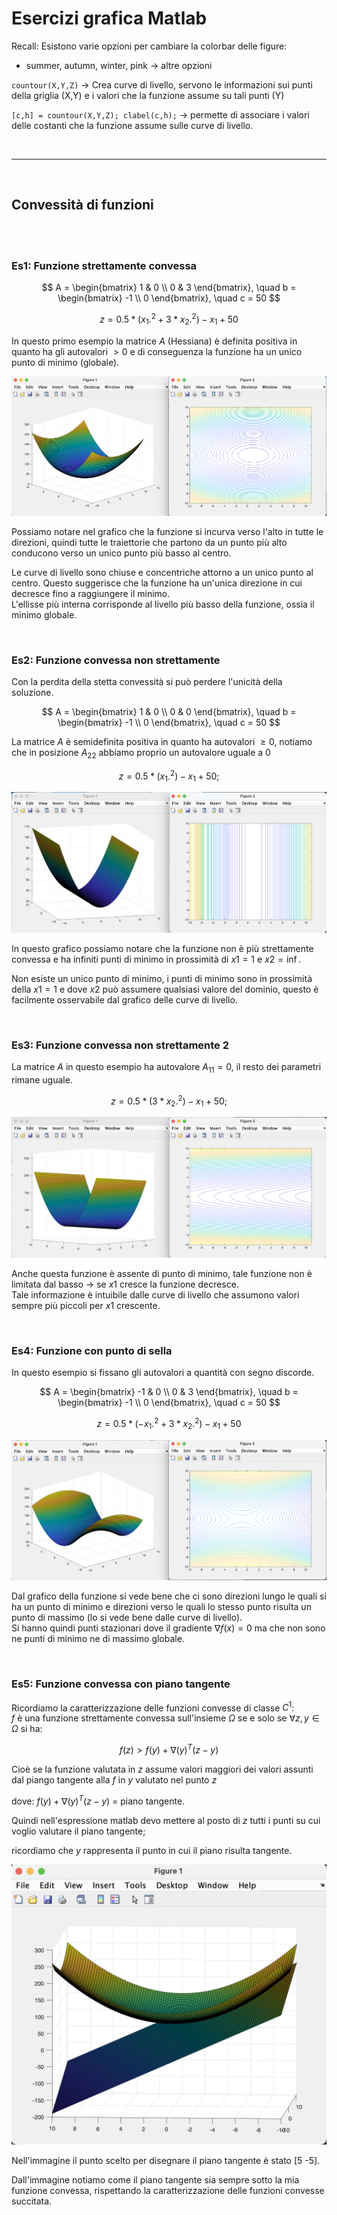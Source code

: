 # Esercizi grafica Matlab 

Recall: Esistono varie opzioni per cambiare la colorbar delle figure:
- summer, autumn, winter, pink $\rightarrow$ altre opzioni 

`countour(X,Y,Z)` $\rightarrow$ Crea curve di livello, servono le informazioni sui punti della griglia (X,Y) e i valori che la funzione assume su tali punti (Y)  

`[c,h] = countour(X,Y,Z); clabel(c,h);` $\rightarrow$ permette di associare i valori delle costanti che la funzione assume sulle curve di livello.  


<br>

--- 

<br>

## Convessità di funzioni 


<br><br>

### Es1: Funzione strettamente convessa

$$
A = \begin{bmatrix}
1 & 0 \\
0 & 3
\end{bmatrix}, \quad
b = \begin{bmatrix}
-1 \\
0
\end{bmatrix}, \quad
c = 50
$$

$$
z = 0.5 * (x_1.^2 + 3 * x_2.^2) - x_1 + 50
$$

In questo primo esempio la matrice $A$ (Hessiana) è definita positiva in quanto ha gli autovalori $\gt 0$ e di conseguenza la funzione ha un unico punto di minimo (globale).   


![convessita stretta](../images/convessita_stretta.png)

Possiamo notare nel grafico che la funzione si incurva verso l'alto in tutte le direzioni, quindi tutte le traiettorie che partono da un punto più alto conducono verso un unico punto più basso al centro.  

Le curve di livello sono chiuse e concentriche attorno a un unico punto al centro. Questo suggerisce che la funzione ha un'unica direzione in cui decresce fino a raggiungere il minimo.  
L'ellisse più interna corrisponde al livello più basso della funzione, ossia il minimo globale.  



<br>

### Es2: Funzione convessa non strettamente 

Con la perdita della stetta convessità si può perdere l'unicità della soluzione.  

$$
A = \begin{bmatrix}
1 & 0 \\
0 & 0
\end{bmatrix}, \quad
b = \begin{bmatrix}
-1 \\
0
\end{bmatrix}, \quad
c = 50
$$

La matrice $A$ è semidefinita positiva in quanto ha autovalori $\ge 0$, notiamo che in posizione $A_{22}$ abbiamo proprio un autovalore uguale a $0$

$$
z = 0.5*(x_1.^2) - x_1 + 50;
$$


![convessita non stretta](../images/convessita_non_stretta.png)

In questo grafico possiamo notare che la funzione non è più strettamente convessa e ha infiniti punti di minimo in prossimità di $x1 = 1$ e $x2 = \inf$.  

Non esiste un unico punto di minimo, i punti di minimo sono in prossimità della $x1=1$ e dove $x2$ può assumere qualsiasi valore del dominio, questo è facilmente osservabile dal grafico delle curve di livello.  

<br>

### Es3: Funzione convessa non strettamente 2

La matrice $A$ in questo esempio ha autovalore $A_{11} = 0$, il resto dei parametri rimane uguale.  

$$
z = 0.5*( 3 * x_2.^2) - x_1 + 50;
$$



![convessita non stretta2](../images/convessita_non_stretta2.png)

Anche questa funzione è assente di punto di minimo, tale funzione non è limitata dal basso $\rightarrow$ se $x1$ cresce la funzione decresce.  
Tale informazione è intuibile dalle curve di livello che assumono valori sempre più piccoli per $x1$ crescente.  


<br>

### Es4: Funzione con punto di sella 

In questo esempio si fissano gli autovalori a quantità con segno discorde.  

$$
A = \begin{bmatrix}
-1 & 0 \\
0 & 3
\end{bmatrix}, \quad
b = \begin{bmatrix}
-1 \\
0
\end{bmatrix}, \quad
c = 50
$$


$$
z = 0.5*(-x_1.^2 + 3*x_2.^2) - x_1 + 50
$$

![punto sella](../images/puntosella.png)

Dal grafico della funzione si vede bene che ci sono direzioni lungo le quali si ha un punto di minimo e direzioni verso le quali lo stesso punto risulta un punto di massimo (lo si vede bene dalle curve di livello).  
Si hanno quindi punti stazionari dove il gradiente $\nabla f(x)=0$ ma che non sono ne punti di minimo ne di massimo globale.  


<br>

### Es5: Funzione convessa con piano tangente 

Ricordiamo la caratterizzazione delle funzioni convesse di classe $C^1$:  
$f$ è una funzione strettamente convessa sull'insieme $\Omega$ se e solo se $\forall z,y \in \Omega$ si ha:

$$f(z) \gt f(y) + \nabla(y)^T(z-y)$$

Cioè se la funzione valutata in $z$ assume valori maggiori dei valori assunti dal piango tangente alla $f$ in $y$ valutato nel punto $z$   

dove: $f(y) + \nabla(y)^T(z-y)$ = piano tangente.  


Quindi nell'espressione matlab devo mettere al posto di $z$ tutti i punti su cui voglio valutare il piano tangente;  

ricordiamo che $y$ rappresenta il punto in cui il piano risulta tangente.  

![stretta convessita con piango tangente](../images/convessita_con_piano_tangente.png)


Nell'immagine il punto scelto per disegnare il piano tangente è stato [5 -5].  

Dall'immagine notiamo come il piano tangente sia sempre sotto la mia funzione convessa, rispettando la caratterizzazione delle funzioni convesse succitata.  